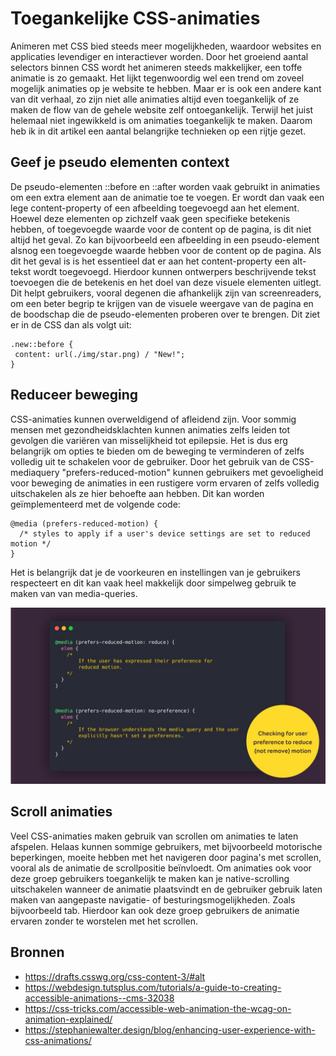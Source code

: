 # Toegankelijke CSS-animaties

Animeren met CSS bied steeds meer mogelijkheden, waardoor websites en applicaties levendiger en interactiever worden. Door het groeiend aantal selectors binnen CSS wordt het animeren steeds makkelijker, een toffe animatie is zo gemaakt. Het lijkt tegenwoordig wel een trend om zoveel mogelijk animaties op je website te hebben. Maar er is ook een andere kant van dit verhaal, zo zijn niet alle animaties altijd even toegankelijk of ze maken de flow van de gehele website zelf ontoegankelijk. Terwijl het juist helemaal niet ingewikkeld is om animaties toegankelijk te maken. Daarom heb ik in dit artikel een aantal belangrijke technieken op een rijtje gezet.

## Geef je pseudo elementen context

De pseudo-elementen ::before en ::after worden vaak gebruikt in animaties om een extra element aan de animatie toe te voegen. Er wordt dan vaak een lege content-property of een afbeelding toegevoegd aan het element. Hoewel deze elementen op zichzelf vaak geen specifieke betekenis hebben, of toegevoegde waarde voor de content op de pagina, is dit niet altijd het geval. Zo kan bijvoorbeeld een afbeelding in een pseudo-element alsnog een toegevoegde waarde hebben voor de content op de pagina. Als dit het geval is is het essentieel dat er aan het content-property een alt-tekst wordt toegevoegd. Hierdoor kunnen ontwerpers beschrijvende tekst toevoegen die de betekenis en het doel van deze visuele elementen uitlegt. Dit helpt gebruikers, vooral degenen die afhankelijk zijn van screenreaders, om een beter begrip te krijgen van de visuele weergave van de pagina en de boodschap die de pseudo-elementen proberen over te brengen. Dit ziet er in de CSS dan als volgt uit:

```
.new::before {
 content: url(./img/star.png) / "New!";
}
```

## Reduceer beweging

CSS-animaties kunnen overweldigend of afleidend zijn. Voor sommig mensen met gezondheidsklachten kunnen animaties zelfs leiden tot gevolgen die variëren van misselijkheid tot epilepsie. Het is dus erg belangrijk om opties te bieden om de beweging te verminderen of zelfs volledig uit te schakelen voor de gebruiker. Door het gebruik van de CSS-mediaquery "prefers-reduced-motion" kunnen gebruikers met gevoeligheid voor beweging de animaties in een rustigere vorm ervaren of zelfs volledig uitschakelen als ze hier behoefte aan hebben. Dit kan worden geïmplementeerd met de volgende code:

```
@media (prefers-reduced-motion) {
  /* styles to apply if a user's device settings are set to reduced motion */
}
```

Het is belangrijk dat je de voorkeuren en instellingen van je gebruikers respecteert en dit kan vaak heel makkelijk door simpelweg gebruik te maken van van media-queries.

<p align="center">
	<img src="./images/prefers-reduced-motion.jpg" alt="reducing motion not deleting it">
</p>

## Scroll animaties

Veel CSS-animaties maken gebruik van scrollen om animaties te laten afspelen. Helaas kunnen sommige gebruikers, met bijvoorbeeld motorische beperkingen, moeite hebben met het navigeren door pagina's met scrollen, vooral als de animatie de scrollpositie beïnvloedt. Om animaties ook voor deze groep gebruikers toegankelijk te maken kan je native-scrolling uitschakelen wanneer de animatie plaatsvindt en de gebruiker gebruik laten maken van aangepaste navigatie- of besturingsmogelijkheden. Zoals bijvoorbeeld tab.  Hierdoor kan ook deze groep gebruikers de animatie ervaren zonder te worstelen met het scrollen.

## Bronnen

- https://drafts.csswg.org/css-content-3/#alt
- https://webdesign.tutsplus.com/tutorials/a-guide-to-creating-accessible-animations--cms-32038
- https://css-tricks.com/accessible-web-animation-the-wcag-on-animation-explained/
- https://stephaniewalter.design/blog/enhancing-user-experience-with-css-animations/